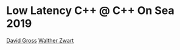 Low Latency C++ @ C++ On Sea 2019
=================================

[David Gross](https://github.com/david-grs)
[Walther Zwart](https://github.com/wahez)

